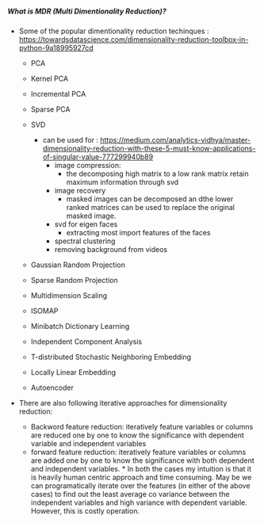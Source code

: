 ##### What is MDR (Multi Dimentionality Reduction)?
* Some of the popular dimentionality reduction techinques : https://towardsdatascience.com/dimensionality-reduction-toolbox-in-python-9a18995927cd
    * PCA
    * Kernel PCA 
    * Incremental PCA
    * Sparse PCA
    * SVD
      * can be used for : https://medium.com/analytics-vidhya/master-dimensionality-reduction-with-these-5-must-know-applications-of-singular-value-777299940b89
         * image compression:
            * the decomposing high matrix to a low rank matrix retain maximum information through svd
         * image recovery
            * masked images can be decomposed an dthe lower ranked matrices can be used to replace the original masked image.
         * svd for eigen faces
            * extracting most import features of the faces
         * spectral clustering
         * removing background from videos
         
    * Gaussian Random Projection
    * Sparse Random Projection
    * Multidimension Scaling
    * ISOMAP
    * Minibatch Dictionary Learning
    * Independent Component Analysis
    * T-distributed Stochastic Neighboring Embedding
    * Locally Linear Embedding
    * Autoencoder
    
    
 * There are also following iterative approaches for dimensionality reduction:
   * Backword feature reduction: iteratively feature variables or columns are reduced one by one to know the significance with dependent variable and independent variables
   * forward feature reduction: iteratively feature variables or columns are added one by one to know the significance with both dependent and independent variables.
         * In both the cases my intuition is that it is heavily human centric approach and time consuming. May be we can programatically iterate over the features (in either of the above cases) to find out the least average co variance between the independent variables and high variance with dependent variable. However, this is costly operation.

